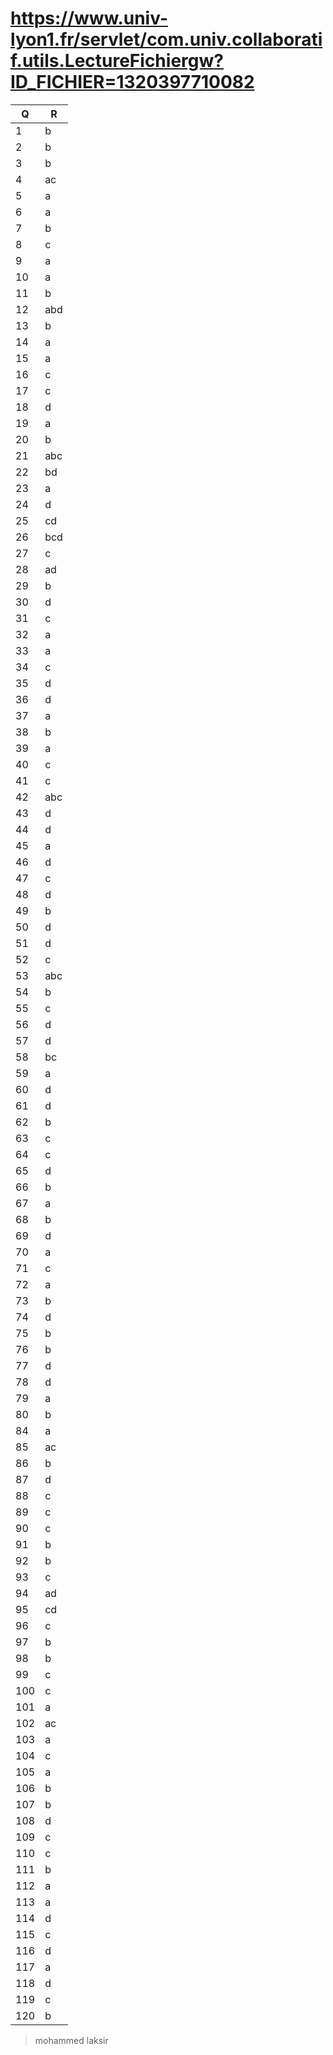 # https://www.univ-lyon1.fr/servlet/com.univ.collaboratif.utils.LectureFichiergw?ID_FICHIER=1320397710082

|  Q    |  R    |
|-------|-------|
|  1    |  b    |                               
|  2    |  b    |                               
|  3    |  b    |                               
|  4    |  ac   |                               
|  5    |  a    |                               
|  6    |  a    |                               
|  7    |  b    |                               
|  8    |  c    |                               
|  9    |  a    |                               
|  10   |  a    |                               
|  11   |  b    |                               
|  12   |  abd  |                               
|  13   |  b    |                               
|  14   |  a    |                               
|  15   |  a    |                               
|  16   |  c    |                               
|  17   |  c    |                               
|  18   |  d    |                               
|  19   |  a    |                               
|  20   |  b    |                               
|  21   |  abc  |                               
|  22   |  bd   |                               
|  23   |  a    |                               
|  24   |  d    |                               
|  25   |  cd   |                               
|  26   |  bcd  |                               
|  27   |  c    |                               
|  28   |  ad   |                               
|  29   |  b    |                               
|  30   |  d    |                               
|  31   |  c    |                               
|  32   |  a    |                               
|  33   |  a    |                               
|  34   |  c    |                               
|  35   |  d    |                               
|  36   |  d    |                               
|  37   |  a    |                               
|  38   |  b    |                                
|  39   |  a    |                                
|  40   |  c    |                                
|  41   |  c    |
|  42   |  abc  |
|  43   |  d    |
|  44   |  d    |
|  45   |  a    |
|  46   |  d    |
|  47   |  c    |
|  48   |  d    |
|  49   |  b    |
|  50   |  d    |
|  51   |  d    |
|  52   |  c    |
|  53   |  abc  |
|  54   |  b    |
|  55   |  c    |
|  56   |  d    |
|  57   |  d    |
|  58   |  bc   |
|  59   |  a    |
|  60   |  d    |
|  61   |  d    |
|  62   |  b    |
|  63   |  c    |
|  64   |  c    |
|  65   |  d    |
|  66   |  b    |
|  67   |  a    |
|  68   |  b    |
|  69   |  d    |
|  70   |  a    |
|  71   |  c    |
|  72   |  a    |
|  73   |  b    |
|  74   |  d    |
|  75   |  b    |
|  76   |   b   |
|  77   |   d   |
|  78   |   d   |
|  79   |   a   |
|  80   |   b   |
|  84   |   a   |
|  85   |   ac  |
|  86   |   b   |
|  87   |   d   |
|  88   |   c   |
|  89   |   c   |
|  90   |   c   |
|  91   |   b   |
|  92   |   b   |
|  93   |   c   |
|  94   |   ad  |
|  95   |   cd  |
|  96   |   c   |
|  97   |   b   |
|  98   |   b   |
|  99   |   c   |
|  100  |   c   |
|  101  |   a   |
|  102  |   ac  |
|  103  |   a   |
|  104  |   c   |
|  105  |   a   |
|  106  |   b   |
|  107  |   b   |
|  108  |   d   |
|  109  |   c   |
|  110  |   c   |
|  111  |   b   |
|  112  |   a   |
|  113  |   a   |
|  114  |   d   |
|  115  |   c   |
|  116  |   d   |
|  117  |   a   |
|  118  |   d   |
|  119  |   c   |
|  120  |   b   |


> mohammed laksir
